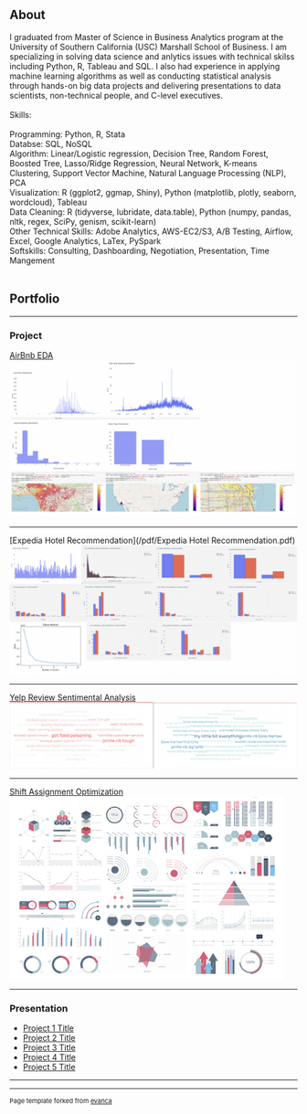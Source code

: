 ## About

  I graduated from Master of Science in Business Analytics program at the University of Southern California (USC) Marshall School of Business. I am specializing in solving data science and anlytics issues with technical skilss including Python, R, Tableau and SQL. I also had experience in applying machine learning algorithms as well as conducting statistical analysis through hands-on big data projects and delivering presentations to data scientists, non-technical people, and C-level executives.
  <br><br>
  Skills:
  <br><br>
  Programming: Python, R, Stata
  <br>
  Databse: SQL, NoSQL
  <br>
  Algorithm: Linear/Logistic regression, Decision Tree, Random Forest, Boosted Tree, Lasso/Ridge Regression, Neural Network, K-means Clustering, Support Vector Machine, Natural Language Processing (NLP), PCA 
  <br>
  Visualization: R (ggplot2, ggmap, Shiny), Python (matplotlib, plotly, seaborn, wordcloud), Tableau
  <br>
  Data Cleaning: R (tidyverse, lubridate, data.table), Python (numpy, pandas, nltk, regex, SciPy, genism, scikit-learn)
  <br>
  Other Technical Skills: Adobe Analytics, AWS-EC2/S3, A/B Testing, Airflow, Excel, Google Analytics, LaTex, PySpark
  <br>
  Softskills: Consulting, Dashboarding, Negotiation, Presentation, Time Mangement 
<br><br>

## Portfolio

---

### Project 

[AirBnb EDA](https://github.com/anyuleannli/Exploratory-Analysis-on-AirBnB-Data/)
<img src="images/AirBnB_EDA.png?raw=true"/>

---
[Expedia Hotel Recommendation](/pdf/Expedia Hotel Recommendation.pdf)
<img src="images/Expedia_EDA.png?raw=true"/>

---
[Yelp Review Sentimental Analysis](https://github.com/anyuleannli/Review-Analysis)
<img src="images/wordcloud.png?raw=true"/>

---
[Shift Assignment Optimization](http://example.com/)
<img src="images/dummy_thumbnail.jpg?raw=true"/>

---
### Presentation

- [Project 1 Title](http://example.com/)
- [Project 2 Title](http://example.com/)
- [Project 3 Title](http://example.com/)
- [Project 4 Title](http://example.com/)
- [Project 5 Title](http://example.com/)

---




---
<p style="font-size:11px">Page template forked from <a href="https://github.com/evanca/quick-portfolio">evanca</a></p>
<!-- Remove above link if you don't want to attibute -->
